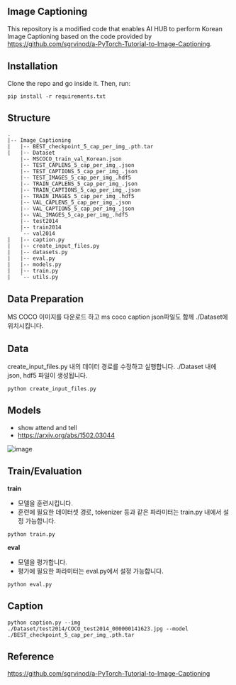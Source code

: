 ## Image Captioning
This repository is a modified code that enables AI HUB to perform Korean Image Captioning based on the code provided by https://github.com/sgrvinod/a-PyTorch-Tutorial-to-Image-Captioning.

## Installation
Clone the repo and go inside it. Then, run:

```
pip install -r requirements.txt
```

## Structure
```
.
|-- Image_Captioning
|   |-- BEST_checkpoint_5_cap_per_img_.pth.tar
|   |-- Dataset
	|-- MSCOCO_train_val_Korean.json
	|-- TEST_CAPLENS_5_cap_per_img_.json
	|-- TEST_CAPTIONS_5_cap_per_img_.json
	|-- TEST_IMAGES_5_cap_per_img_.hdf5
	|-- TRAIN_CAPLENS_5_cap_per_img_.json
	|-- TRAIN_CAPTIONS_5_cap_per_img_.json
	|-- TRAIN_IMAGES_5_cap_per_img_.hdf5
	|-- VAL_CAPLENS_5_cap_per_img_.json
	|-- VAL_CAPTIONS_5_cap_per_img_.json
	|-- VAL_IMAGES_5_cap_per_img_.hdf5
	|-- test2014
	|-- train2014
	`-- val2014
|   |-- caption.py
|   |-- create_input_files.py
|   |-- datasets.py
|   |-- eval.py
|   |-- models.py
|   |-- train.py
|   `-- utils.py
```

## Data Preparation
MS COCO 이미지를 다운로드 하고 ms coco caption json파일도 함께 ./Dataset에 위치시킵니다.

## Data
create_input_files.py 내의 데이터 경로를 수정하고 실행합니다.
./Dataset 내에 json, hdf5 파일이 생성됩니다. 
```
python create_input_files.py
```


## Models
* show attend and tell
* https://arxiv.org/abs/1502.03044


![image](https://user-images.githubusercontent.com/26568363/170980679-8868f89b-7ac5-453f-8ace-cd794bc5e874.png)



## Train/Evaluation

**train**
* 모델을 훈련시킵니다.
* 훈련에 필요한 데이터셋 경로, tokenizer 등과 같은 파라미터는 train.py 내에서 설정 가능합니다.
```
python train.py 
```

**eval**
* 모델을 평가합니다.
* 평가에 필요한 파라미터는 eval.py에서 설정 가능합니다.
```
python eval.py 
```

## Caption
```
python caption.py --img ./Dataset/test2014/COCO_test2014_000000141623.jpg --model ./BEST_checkpoint_5_cap_per_img_.pth.tar
```

## Reference
https://github.com/sgrvinod/a-PyTorch-Tutorial-to-Image-Captioning
